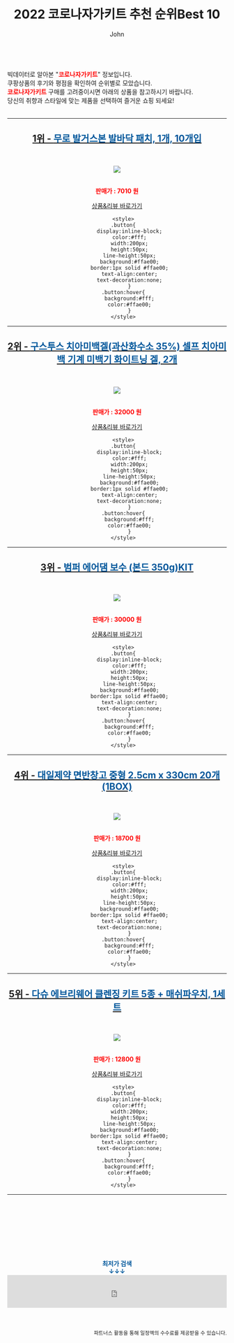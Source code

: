 ﻿---
layout: post
title:  "2022 코로나자가키트 추천 순위Best 10"
author: John
categories: [ 생활/건강 ]
tags: [ 코로나자가키트 ]
image: https://static.coupangcdn.com/image/retail/images/507662117322222-e51a4652-fa49-4e5a-b8fd-15476d54bdcd.jpg 
description: "2022 코로나자가키트 추천 순위Best 10 관련 상품으로 가장 고객 선호도가 높은 제품입니다."
toc: true
toc_sticky: true
---

<br>
빅데이터로 알아본 "<b><font color='#ff0000'>코로나자가키트</font></b>" 정보입니다.
<br>
쿠팡상품의 후기와 평점을 확인하여 순위별로 모았습니다.
<br>
<b><font color='#ff0000'>코로나자가키트</font></b>  구매를 고려중이시면 아래의 상품을 참고하시기 바랍니다.
<br>
당신의 취향과 스타일에 맞는 제품을 선택하여 즐거운 쇼핑 되세요!
<br><br>
<hr>
<p>
    
<center><h2><a href="https://link.coupang.com/re/AFFSDP?lptag=AF7307611&pageKey=202133258&itemId=590772641&vendorItemId=4547044091&traceid=V0-153-cefd266d9026a1ee" target="_blank"><b>1위 - <font color='#01579B'>무로 발거스본 발바닥 패치, 1개, 10개입</font></b></a></h2><br>

<a href="https://link.coupang.com/re/AFFSDP?lptag=AF7307611&pageKey=202133258&itemId=590772641&vendorItemId=4547044091&traceid=V0-153-cefd266d9026a1ee" target="_blank"><img src="https://static.coupangcdn.com/image/retail/images/507662117322222-e51a4652-fa49-4e5a-b8fd-15476d54bdcd.jpg"></a><br><br>

<b><font color='#ff0000'>판매가 : 7010 원</font></b><br>

<a href="https://link.coupang.com/re/AFFSDP?lptag=AF7307611&pageKey=202133258&itemId=590772641&vendorItemId=4547044091&traceid=V0-153-cefd266d9026a1ee" target="_blank" class="button">상품&리뷰 바로가기</a><p>

        <style>
        .button{
            display:inline-block;
            color:#fff;
            width:200px;
            height:50px;
            line-height:50px;
            background:#ffae00;
            border:1px solid #ffae00;
            text-align:center;
            text-decoration:none;
            }
        .button:hover{
            background:#fff;
            color:#ffae00;
            }
        </style>

<hr>

<center><h2><a href="https://link.coupang.com/re/AFFSDP?lptag=AF7307611&pageKey=5843895206&itemId=10149764799&vendorItemId=79187466538&traceid=V0-153-3eeadcb9f89c7a8c" target="_blank"><b>2위 - <font color='#01579B'>구스투스 치아미백겔(과산화수소 35%) 셀프 치아미백 기계 미백기 화이트닝 겔, 2개</font></b></a></h2><br>

<a href="https://link.coupang.com/re/AFFSDP?lptag=AF7307611&pageKey=5843895206&itemId=10149764799&vendorItemId=79187466538&traceid=V0-153-3eeadcb9f89c7a8c" target="_blank"><img src="https://static.coupangcdn.com/image/vendor_inventory/f728/5c113666ede0849bf7ee6c577e719bbaed780c304cd63cd1b65d278b4f03.png"></a><br><br>

<b><font color='#ff0000'>판매가 : 32000 원</font></b><br>

<a href="https://link.coupang.com/re/AFFSDP?lptag=AF7307611&pageKey=5843895206&itemId=10149764799&vendorItemId=79187466538&traceid=V0-153-3eeadcb9f89c7a8c" target="_blank" class="button">상품&리뷰 바로가기</a><p>

        <style>
        .button{
            display:inline-block;
            color:#fff;
            width:200px;
            height:50px;
            line-height:50px;
            background:#ffae00;
            border:1px solid #ffae00;
            text-align:center;
            text-decoration:none;
            }
        .button:hover{
            background:#fff;
            color:#ffae00;
            }
        </style>

<hr>

<center><h2><a href="https://link.coupang.com/re/AFFSDP?lptag=AF7307611&pageKey=1410728267&itemId=2447168716&vendorItemId=70440880699&traceid=V0-153-ca8be11183d2e69a" target="_blank"><b>3위 - <font color='#01579B'>범퍼 에어댐 보수 (본드 350g)KIT</font></b></a></h2><br>

<a href="https://link.coupang.com/re/AFFSDP?lptag=AF7307611&pageKey=1410728267&itemId=2447168716&vendorItemId=70440880699&traceid=V0-153-ca8be11183d2e69a" target="_blank"><img src="https://static.coupangcdn.com/image/vendor_inventory/cd95/d74fe0350e60965154d6407f2387764261c795ce2d9bdeaecc0f18c32663.png"></a><br><br>

<b><font color='#ff0000'>판매가 : 30000 원</font></b><br>

<a href="https://link.coupang.com/re/AFFSDP?lptag=AF7307611&pageKey=1410728267&itemId=2447168716&vendorItemId=70440880699&traceid=V0-153-ca8be11183d2e69a" target="_blank" class="button">상품&리뷰 바로가기</a><p>

        <style>
        .button{
            display:inline-block;
            color:#fff;
            width:200px;
            height:50px;
            line-height:50px;
            background:#ffae00;
            border:1px solid #ffae00;
            text-align:center;
            text-decoration:none;
            }
        .button:hover{
            background:#fff;
            color:#ffae00;
            }
        </style>

<hr>

<center><h2><a href="https://link.coupang.com/re/AFFSDP?lptag=AF7307611&pageKey=6065136079&itemId=11171144131&vendorItemId=78449166581&traceid=V0-153-7170943c98359a08" target="_blank"><b>4위 - <font color='#01579B'>대일제약 면반창고 중형 2.5cm x 330cm 20개(1BOX)</font></b></a></h2><br>

<a href="https://link.coupang.com/re/AFFSDP?lptag=AF7307611&pageKey=6065136079&itemId=11171144131&vendorItemId=78449166581&traceid=V0-153-7170943c98359a08" target="_blank"><img src="https://static.coupangcdn.com/image/vendor_inventory/b298/8cbf51e58cd623a01c8d3eaab811e1374c3477300f0c84ede8a7be262d0a.png"></a><br><br>

<b><font color='#ff0000'>판매가 : 18700 원</font></b><br>

<a href="https://link.coupang.com/re/AFFSDP?lptag=AF7307611&pageKey=6065136079&itemId=11171144131&vendorItemId=78449166581&traceid=V0-153-7170943c98359a08" target="_blank" class="button">상품&리뷰 바로가기</a><p>

        <style>
        .button{
            display:inline-block;
            color:#fff;
            width:200px;
            height:50px;
            line-height:50px;
            background:#ffae00;
            border:1px solid #ffae00;
            text-align:center;
            text-decoration:none;
            }
        .button:hover{
            background:#fff;
            color:#ffae00;
            }
        </style>

<hr>

<center><h2><a href="https://link.coupang.com/re/AFFSDP?lptag=AF7307611&pageKey=6283662123&itemId=283019319&vendorItemId=3693949501&traceid=V0-153-8b14c30edc9e3d23" target="_blank"><b>5위 - <font color='#01579B'>다슈 에브리웨어 클렌징 키트 5종 + 매쉬파우치, 1세트</font></b></a></h2><br>

<a href="https://link.coupang.com/re/AFFSDP?lptag=AF7307611&pageKey=6283662123&itemId=283019319&vendorItemId=3693949501&traceid=V0-153-8b14c30edc9e3d23" target="_blank"><img src="https://static.coupangcdn.com/image/retail/images/13255271260170250-65326d1b-fe06-4343-80e9-94dd9cfbaf09.jpg"></a><br><br>

<b><font color='#ff0000'>판매가 : 12800 원</font></b><br>

<a href="https://link.coupang.com/re/AFFSDP?lptag=AF7307611&pageKey=6283662123&itemId=283019319&vendorItemId=3693949501&traceid=V0-153-8b14c30edc9e3d23" target="_blank" class="button">상품&리뷰 바로가기</a><p>

        <style>
        .button{
            display:inline-block;
            color:#fff;
            width:200px;
            height:50px;
            line-height:50px;
            background:#ffae00;
            border:1px solid #ffae00;
            text-align:center;
            text-decoration:none;
            }
        .button:hover{
            background:#fff;
            color:#ffae00;
            }
        </style>

<hr>

<br><br><br><br><br><br><br>
<center><b><font color='#01579B' size='medium'>최저가 검색<br>
↓↓↓</font></b></center>
<center><iframe src="https://coupa.ng/b1Tbjx" width="100%" height="75" frameborder="0" scrolling="no" referrerpolicy="unsafe-url"></iframe></center>
<br><br>
<p>
<small>
    <div align="right">파트너스 활동을 통해 일정액의 수수료를 제공받을 수 있습니다.</div>
</small>
</p>
